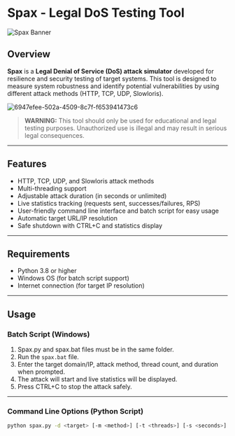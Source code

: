 # Spax - Legal DoS Testing Tool

![Spax Banner](https://img.shields.io/badge/Spax-DoS%20Testing%20Tool-blue)

## Overview

**Spax** is a **Legal Denial of Service (DoS) attack simulator** developed for resilience and security testing of target systems. This tool is designed to measure system robustness and identify potential vulnerabilities by using different attack methods (HTTP, TCP, UDP, Slowloris).

![6947efee-502a-4509-8c7f-f653941473c6](https://github.com/user-attachments/assets/82f6435b-9442-4d5f-8e26-f3a7f76b37b2)


> **WARNING:** This tool should only be used for educational and legal testing purposes. Unauthorized use is illegal and may result in serious legal consequences.

---

## Features

- HTTP, TCP, UDP, and Slowloris attack methods  
- Multi-threading support  
- Adjustable attack duration (in seconds or unlimited)  
- Live statistics tracking (requests sent, successes/failures, RPS)  
- User-friendly command line interface and batch script for easy usage  
- Automatic target URL/IP resolution  
- Safe shutdown with CTRL+C and statistics display  

---

## Requirements

- Python 3.8 or higher  
- Windows OS (for batch script support)  
- Internet connection (for target IP resolution)  

---

## Usage

### Batch Script (Windows)

1. Spax.py and spax.bat files must be in the same folder.  
2. Run the `spax.bat` file.  
3. Enter the target domain/IP, attack method, thread count, and duration when prompted.  
4. The attack will start and live statistics will be displayed.  
5. Press CTRL+C to stop the attack safely.  

---

### Command Line Options (Python Script)

```bash
python spax.py -d <target> [-m <method>] [-t <threads>] [-s <seconds>] [--quiet]

